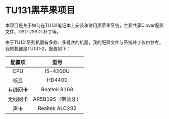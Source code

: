 # TU131黑苹果项目
本项目是关于如何在TU131笔记本上安装和使用黑苹果系统，主要共享Clover配置文件、DSDT/SSDT补丁等。

由于TU131系列机器有多款、多批次的机器，我的配置文件与系统补丁仅供参考。我的机器是TU131-2，配置如下：

配置项   | 型号   
:--------:|:-------:
CPU     | I5-4200U
核显     | HD4400
有线网卡 | Realtek 8168
无线网卡 | AR5B195（带蓝牙）
声卡     | Realtek ALC282


